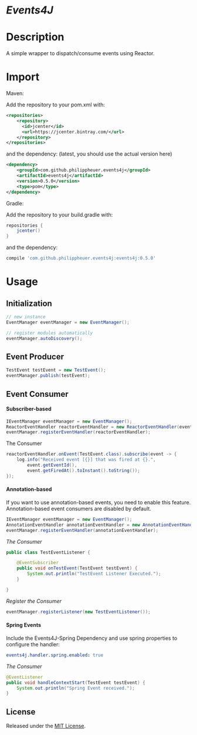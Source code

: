 # *Events4J*

# Description

A simple wrapper to dispatch/consume events using Reactor.

# Import

Maven:

Add the repository to your pom.xml with:
```xml
<repositories>
    <repository>
      <id>jcenter</id>
      <url>https://jcenter.bintray.com/</url>
    </repository>
</repositories>
```
and the dependency: (latest, you should use the actual version here)

```xml
<dependency>
    <groupId>com.github.philippheuer.events4j</groupId>
    <artifactId>events4j</artifactId>
    <version>0.5.0</version>
    <type>pom</type>
</dependency>
```

Gradle:

Add the repository to your build.gradle with:
```groovy
repositories {
	jcenter()
}
```

and the dependency:
```groovy
compile 'com.github.philippheuer.events4j:events4j:0.5.0'
```

# Usage

## Initialization

```java
// new instance
EventManager eventManager = new EventManager();

// register modules automatically
eventManager.autoDiscovery();
```

## Event Producer

```java
TestEvent testEvent = new TestEvent();
eventManager.publish(testEvent);
```

## Event Consumer

#### Subscriber-based

```java
IEventManager eventManager = new EventManager();
ReactorEventHandler reactorEventHandler = new ReactorEventHandler(eventManager);
eventManager.registerEventHandler(reactorEventHandler);
```

The Consumer
```java
reactorEventHandler.onEvent(TestEvent.class).subscribe(event -> {
    log.info("Received event [{}] that was fired at {}.",
        event.getEventId(),
        event.getFiredAt().toInstant().toString());
});
```

#### Annotation-based

If you want to use annotation-based events, you need to enable this feature. Annotation-based event consumers are disabled by default.

```java
IEventManager eventManager = new EventManager();
AnnotationEventHandler annotationEventHandler = new AnnotationEventHandler();
eventManager.registerEventHandler(annotationEventHandler);
```

*The Consumer*
```java
public class TestEventListener {

    @EventSubscriber
    public void onTestEvent(TestEvent testEvent) {
        System.out.println("TestEvent Listener Executed.");
    }

}
```

*Register the Consumer*
```java
eventManager.registerListener(new TestEventListener());
```

#### Spring Events

Include the Events4J-Spring Dependency and use spring properties to configure the handler:

```yaml
events4j.handler.spring.enabled: true
```

*The Consumer*

```java
@EventListener
public void handleContextStart(TestEvent testEvent) {
    System.out.println("Spring Event received.");
}
```

## License

Released under the [MIT License](./LICENSE).
